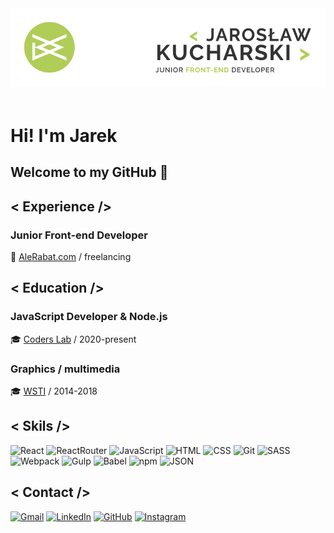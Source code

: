 <center>
<img src="https://raw.githubusercontent.com/jaroslaw91/jaroslaw91/master/img/jk_logo.png" style="padding-bottom:20px" />
</center>

# Hi! I'm Jarek
## Welcome to my GitHub 👋
<i class="fab fa-linkedin-in"></i>

## < Experience />
### Junior Front-end Developer
💼 [AleRabat.com](https://alerabat.com/) / freelancing

## < Education />
### JavaScript Developer & Node.js
🎓 [Coders Lab](https://coderslab.pl/pl/) / 2020-present

### Graphics / multimedia
🎓 [WSTI](https://www.wsti.pl/pl/) / 2014-2018

## < Skils /> 
![React](https://img.shields.io/badge/-REACT-black?style=for-the-badge&logo=React)
![ReactRouter](https://img.shields.io/badge/-REACTRouter-black?style=for-the-badge&logo=React-Router)
![JavaScript](https://img.shields.io/badge/-JavaScript-black?style=for-the-badge&logo=JavaScript)
![HTML](https://img.shields.io/badge/-HTML-black?style=for-the-badge&logo=HTML5)
![CSS](https://img.shields.io/badge/-CSS-black?style=for-the-badge&logo=CSS3)
![Git](https://img.shields.io/badge/-Git-black?style=for-the-badge&logo=Git)
![SASS](https://img.shields.io/badge/-SASS-black?style=for-the-badge&logo=SASS)
![Webpack](https://img.shields.io/badge/-Webpack-black?style=for-the-badge&logo=Webpack)
![Gulp](https://img.shields.io/badge/-Gulp-black?style=for-the-badge&logo=Gulp)
![Babel](https://img.shields.io/badge/-Babel-black?style=for-the-badge&logo=Babel)
![npm](https://img.shields.io/badge/-npm-black?style=for-the-badge&logo=npm)
![JSON](https://img.shields.io/badge/-JSON-black?style=for-the-badge&logo=JSON)

## < Contact />
<a href="mailto:jaroslawkucharski91@gmail.com">![Gmail](https://img.shields.io/badge/-Gmail-black?style=for-the-badge&logo=Gmail)</a>
<a href="https://www.linkedin.com/in/jaros%C5%82aw-kucharski/">![LinkedIn](https://img.shields.io/badge/-LinkedIn-black?style=for-the-badge&logo=LinkedIn)</a>
<a href="https://github.com/jaroslaw91">![GitHub](https://img.shields.io/badge/-GitHub-black?style=for-the-badge&logo=GitHub)</a>
<a href="https://www.instagram.com/deathbassist_/">![Instagram](https://img.shields.io/badge/-Instagram-black?style=for-the-badge&logo=Instagram)</a>
